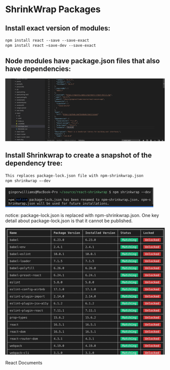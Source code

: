 # ShrinkWrap Packages

## Install exact version of modules:
    npm install react --save --save-exact
    npm install react —save-dev --save-exact

## Node modules have package.json files that also have dependencies:
![alt text](https://raw.githubusercontent.com/gingerwilliams/gingerwilliams.github.io/master/images/shrinkwrap/node-package_packageJson.png)

## Install Shrinkwrap to create a snapshot of the dependency tree:
    This replaces package-lock.json file with npm-shrinkwrap.json
    npm shrinkwrap —-dev


![alt text](https://raw.githubusercontent.com/gingerwilliams/gingerwilliams.github.io/master/images/shrinkwrap/shrinkwrap-dev.png)

notice: package-lock.json is replaced with npm-shrinkwrap.json. One key detail about package-lock.json is that it cannot be published.


![alt text](https://raw.githubusercontent.com/gingerwilliams/gingerwilliams.github.io/master/images/shrinkwrap/npmvet-r_Inlinetable.png)

React Documents
<!-- https://reactjs.org/docs/forms.html -->